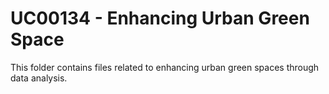 # UC00134 - Enhancing Urban Green Space
This folder contains files related to enhancing urban green spaces through data analysis.
